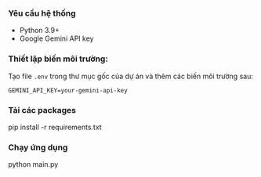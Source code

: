### Yêu cầu hệ thống
- Python 3.9+
- Google Gemini API key

### Thiết lập biến môi trường:
Tạo file `.env` trong thư mục gốc của dự án và thêm các biến môi trường sau:
```
GEMINI_API_KEY=your-gemini-api-key
```

### Tải các packages
pip install -r requirements.txt

### Chạy ứng dụng
python main.py
